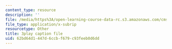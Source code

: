 ```yaml
---
content_type: resource
description: ''
file: /media/https%3A/open-learning-course-data-rc.s3.amazonaws.com/cms-608-game-design-spring-2014/62bd64d1447d6ccbf679c93feeb0d6dd_1506660.srt
file_type: application/x-subrip
resourcetype: Other
title: 3play caption file
uid: 62bd64d1-447d-6ccb-f679-c93feeb0d6dd
---
```


